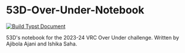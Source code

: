 # 53D-Over-Under-Notebook

[![Build Typst Document](https://github.com/Area-53-Robotics/53D-Over-Under-Notebook/actions/workflows/build.yml/badge.svg)](https://github.com/Area-53-Robotics/53D-Over-Under-Notebook/actions/workflows/build.yml)

53D's notebook for the 2023-24 VRC Over Under challenge. Written by Ajibola Ajani and Ishika Saha.